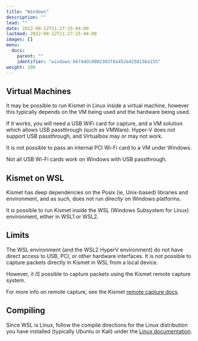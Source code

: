 ```yaml
---
title: "Windows"
description: ""
lead: ""
date: 2022-08-12T11:27:15-04:00
lastmod: 2022-08-12T11:27:15-04:00
images: []
menu:
  docs:
    parent: ""
    identifier: "windows-bb74ddc0002303f8a452e4258156a155"
weight: 100
---
```


## Virtual Machines

It may be possible to run Kismet in Linux inside a virtual machine, however this typically depends on the VM being used and the hardware being used.

If it works, you will need a USB WiFi card for capture, and a VM solution which allows USB passthrough (such as VMWare).  Hyper-V does not support USB passthrough, and Virtualbox may or may not work.

It is not possible to pass an internal PCI Wi-Fi card to a VM under Windows.

Not all USB Wi-Fi cards work on Windows with USB passthrough.

## Kismet on WSL

Kismet has deep dependencies on the Posix (ie, Unix-based) libraries and environment, and as such, does not run *directly* on Windows platforms.

It is possible to run Kismet inside the WSL (Windows Subsystem for Linux) environment, either in WSL1 or WSL2.

## Limits 

The WSL environment (and the WSL2 HyperV environment) do not have direct access to USB, PCI, or other hardware interfaces.  It is not possible to capture packets directly in Kismet in WSL from a local device.

However, it *IS* possible to capture packets using the Kismet remote capture system.

For more info on remote capture, see the Kismet [remote capture docs](/docs/readme/remotecap/remotecap/).

## Compiling

Since WSL is Linux, follow the compile directions for the Linux distribution you have installed (typically Ubuntu or Kali) under the [Linux documentation](/docs/readme/installing/linux/#installing-from-source).
